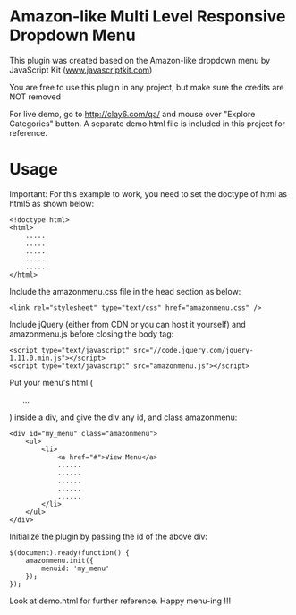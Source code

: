 Amazon-like Multi Level Responsive Dropdown Menu
========

This plugin was created based on the Amazon-like dropdown menu by JavaScript Kit (www.javascriptkit.com)

You are free to use this plugin in any project, but make sure the credits are NOT removed

For live demo, go to http://clay6.com/qa/ and mouse over "Explore Categories" button. A separate demo.html file is included in this project for reference.

Usage
========

Important: For this example to work, you need to set the doctype of html as html5 as shown below:

    <!doctype html>
    <html>
        .....
        .....
        .....
        .....
        .....
    </html>


Include the amazonmenu.css file in the head section as below:

    <link rel="stylesheet" type="text/css" href="amazonmenu.css" />


Include jQuery (either from CDN or you can host it yourself) and amazonmenu.js before closing the body tag:

    <script type="text/javascript" src="//code.jquery.com/jquery-1.11.0.min.js"></script>
	<script type="text/javascript" src="amazonmenu.js"></script>


Put your menu's html (<ul> ... </ul>) inside a div, and give the div any id, and class amazonmenu:

    <div id="my_menu" class="amazonmenu">
        <ul>
			<li>
				<a href="#">View Menu</a>
				......
				......
				......
				......
				......
			</li>
		</ul>
    </div>


Initialize the plugin by passing the id of the above div:

    $(document).ready(function() {
		amazonmenu.init({
			menuid: 'my_menu'
		});
	});


Look at demo.html for further reference. Happy menu-ing !!!
